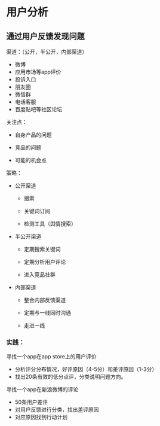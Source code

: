 # 用户分析

## 通过用户反馈发现问题

渠道：（公开，半公开，内部渠道）

- 微博
- 应用市场等app评价
- 投诉入口
- 朋友圈
- 微信群
- 电话客服
- 百度贴吧等社区论坛



关注点：

- 自身产品的问题
- 竞品的问题

- 可能的机会点



策略：

- 公开渠道

  - 搜索

  - 关键词订阅
  - 检测工具（舆情搜索）

- 半公开渠道

  - 定期搜索关键词

  - 定期分析用户评论
  - 进入竞品社群

- 内部渠道

  - 整合内部反馈渠道

  - 定期与一线同时沟通

  - 走进一线

 

### 实践：

寻找一个app在app store上的用户评价

- 分析评分分布情况，好评原因（4-5分）和差评原因（1-3分）
- 找出20条有效的低分点评，分类说明问题方向。



寻找一个app在新浪微博的评论

- 50条用户差评
- 对用户反馈进行分类，找出差评原因
- 对应原因找到行动计划



